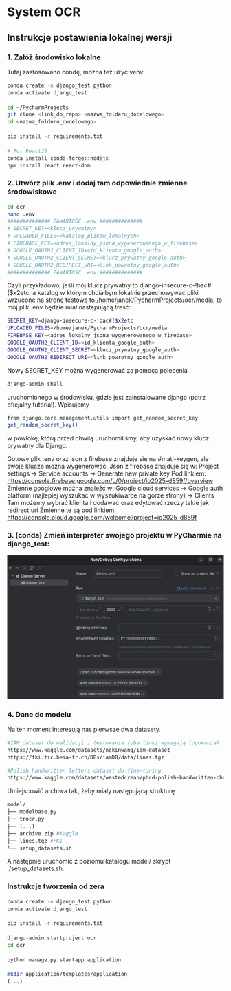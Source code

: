 # System OCR

## Instrukcje postawienia lokalnej wersji
### 1. Załóż środowisko lokalne
Tutaj zastosowano condę, można też użyć venv:
```bash
conda create -n django_test python
conda activate django_test

cd ~/PycharmProjects
git clone <link_do_repo> <nazwa_folderu_docelowego>
cd <nazwa_folderu_docelowego>

pip install -r requirements.txt

# For ReactJS
conda install conda-forge::nodejs
npm install react react-dom
```
### 2. Utwórz plik .env i dodaj tam odpowiednie zmienne środowiskowe
```bash
cd ocr
nano .env
############## ZAWARTOŚĆ .env ##############
# SECRET_KEY=<klucz_prywatny>
# UPLOADED_FILES=<katalog_plikow_lokalnych>
# FIREBASE_KEY=<adres_lokalny_jsona_wygenerowanego_w_firebase>
# GOOGLE_OAUTH2_CLIENT_ID=<id_klienta_google_auth>
# GOOGLE_OAUTH2_CLIENT_SECRET=<klucz_prywatny_google_auth>
# GOOGLE_OAUTH2_REDIRECT_URI=<link_powrotny_google_auth>
############## ZAWARTOŚĆ .env ##############
```
Czyli przykładowo, jeśli mój klucz prywatny to django-insecure-c-!bac#($x2etc, a katalog w którym
chciałbym lokalnie przechowywać pliki wrzucone na stronę testową to /home/janek/PycharmProjects/ocr/media,
to mój plik .env będzie miał następującą treść:
```bash
SECRET_KEY=django-insecure-c-!bac#($x2etc
UPLOADED_FILES=/home/janek/PycharmProjects/ocr/media
FIREBASE_KEY=<adres_lokalny_jsona_wygenerowanego_w_firebase>
GOOGLE_OAUTH2_CLIENT_ID=<id_klienta_google_auth>
GOOGLE_OAUTH2_CLIENT_SECRET=<klucz_prywatny_google_auth>
GOOGLE_OAUTH2_REDIRECT_URI=<link_powrotny_google_auth>
```
Nowy SECRET_KEY można wygenerować za pomocą polecenia
```bash
django-admin shell
```
uruchomionego w środowisku, gdzie jest zainstalowane django (patrz oficjalny tutorial). Wpisujemy
```bash
from django.core.management.utils import get_random_secret_key  
get_random_secret_key()
```
w powłokę, którą przed chwilą uruchomiliśmy, aby uzyskać nowy klucz prywatny dla Django.

Gotowy plik .env oraz json z firebase znajduje się na #mati-keygen, ale swoje klucze można wygenerować.
Json z firebase znajduje się w:
Project settings -> Service accounts -> Generate new private key
Pod linkiem:
https://console.firebase.google.com/u/0/project/io2025-d859f/overview
Zmienne googlowe można znaleźć w:
Google cloud services -> Google auth platform (najlepiej wyszukać w wyszukiwarce na górze strony) -> Clients
Tam możemy wybrać klienta i dodawać oraz edytować rzeczy takie jak redirect uri
Zmienne te są pod linkiem:
https://console.cloud.google.com/welcome?project=io2025-d859f
### 3. (conda) Zmień interpreter swojego projektu w PyCharmie na django_test:
![Ustawienia interpretera](interpreter.png)

### 4. Dane do modelu
Na ten moment interesują nas pierwsze dwa datasety.
```bash
#IAM dataset do walidacji i testowania (oba linki wymagają logowania)
https://www.kaggle.com/datasets/ngkinwang/iam-dataset
https://fki.tic.heia-fr.ch/DBs/iamDB/data/lines.tgz
```
```bash
#Polish handwritten letters dataset do fine-tuning
https://www.kaggle.com/datasets/westedcrean/phcd-polish-handwritten-characters-database
```
Umiejscowić archiwa tak, żeby miały następującą strukturę
```bash
model/
├── modelbase.py
├── trocr.py
├── (...)
├── archive.zip #Kaggle
├── lines.tgz #FKI
└── setup_datasets.sh
```
A następnie uruchomić z poziomu katalogu model/ skrypt ./setup_datasets.sh.

### Instrukcje tworzenia od zera
```bash
conda create -n django_test python
conda activate django_test

pip install -r requirements.txt

django-admin startproject ocr
cd ocr

python manage.py startapp application

mkdir application/templates/application
(...)
```

